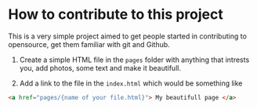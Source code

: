 # How to contribute to this project

This is a very simple project aimed to get people started in contributing to opensource, get them familiar with git and Github.

1. Create a simple HTML file in the `pages` folder with anything that intrests you, add photos, some text and make it beautifull.

2. Add a link to the file in the `index.html` which would be something like 
```html
<a href="pages/{name of your file.html}"> My beautifull page </a>
```
